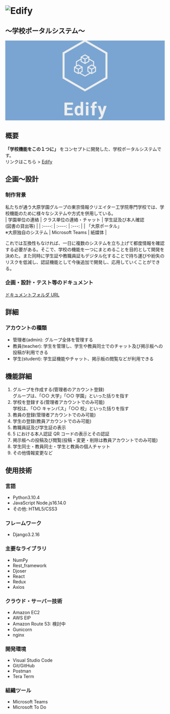 # ![Edify](https://readme-typing-svg.herokuapp.com/?font=Inter&color=3A9CDF&size=30&weight=700&lines=Edify)
## ～学校ポータルシステム～

![Edify](./portal_project/media/logos/linkedin_banner_image_1.png "Edify")

## 概要

**「学校機能をこの１つに」** をコンセプトに開発した、学校ポータルシステムです。  
リンクはこちら > [Edify](https://tky-edify.net/)

## 企画～設計

### 制作背景

私たちが通う大原学園グループの東京情報クリエイター工学院専門学校では、学校機能のために様々なシステムや方式を併用している。  
| 学園単位の連絡 | クラス単位の連絡・チャット | 学生証及び本人確認<br>(図書の貸出等) |
| :----: | :----: | :---: |
| 「大原ポータル」<br>※大原独自のシステム | Microsoft Teams | 紙媒体 |

これでは互換性もなければ、一日に複数のシステムを立ち上げて都度情報を確認する必要がある。そこで、学校の機能を一つにまとめることを目的として開発を決めた。また同時に学生証や教職員証もデジタル化することで持ち運びや紛失のリスクを低減し、認証機能として今後追加で開発し、応用していくことができる。

### 企画・設計・テスト等のドキュメント

[ドキュメントフォルダ URL](https://drive.google.com/drive/folders/1LmHyW1SuzeSJPZgcPlK0m9EiBsljIuQo?usp=sharing)

## 詳細

### アカウントの種類

- 管理者(admin): グループ全体を管理する
- 教員(teacher): 学生を管理し、学生や教員同士でのチャット及び掲示板への投稿が利用できる
- 学生(student): 学生証機能やチャット、掲示板の閲覧などが利用できる

## 機能詳細

1. グループを作成する(管理者のアカウント登録)  
   グループは、「○○ 大学」「○○ 学園」といった括りを指す
2. 学校を登録する(管理者アカウントでのみ可能)  
   学校は、「○○ キャンパス」「○○ 校」といった括りを指す
3. 教員の登録(管理者アカウントでのみ可能)
4. 学生の登録(教員アカウントでのみ可能)
5. 教職員証及び学生証の表示
6. 5 における本人認証 QR コードの表示とその認証
7. 掲示板への投稿及び閲覧(投稿・変更・削除は教員アカウントでのみ可能)
8. 学生同士・教員同士・学生と教員の個人チャット
9. その他情報変更など

## 使用技術

### 言語

- Python3.10.4
- JavaScript Node.js16.14.0
- その他: HTML5/CSS3

### フレームワーク

- Django3.2.16

### 主要なライブラリ

- NumPy
- Rest_framework
- Djoser
- React
- Redux
- Axios

### クラウド・サーバー技術

- Amazon EC2
- AWS EIP
- Amazon Route 53: 検討中
- Gunicorn
- nginx

### 開発環境

- Visual Studio Code
- Git/GitHub
- Postman
- Tera Term

### 組織ツール

- Microsoft Teams
- Microsoft To Do
